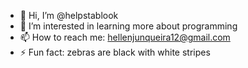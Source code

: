 - 👋 Hi, I’m @helpstablook
- 🌱 I’m interested in learning more about programming
- 📫 How to reach me: hellenjunqueira12@gmail.com
- ⚡ Fun fact: zebras are black with white stripes

<!---
helpstablook/helpstablook is a ✨ special ✨ repository because its `README.md` (this file) appears on your GitHub profile.
You can click the Preview link to take a look at your changes.
--->
